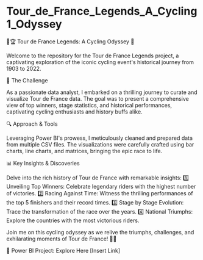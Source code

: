 # Tour_de_France_Legends_A_Cycling1_Odyssey

🚴🏆 Tour de France Legends: A Cycling Odyssey 🌟

Welcome to the repository for the Tour de France Legends project, a captivating exploration of the iconic cycling event's historical journey from 1903 to 2022.

🌟 The Challenge

As a passionate data analyst, I embarked on a thrilling journey to curate and visualize Tour de France data. The goal was to present a comprehensive view of top winners, stage statistics, and historical performances, captivating cycling enthusiasts and history buffs alike.

🔍 Approach & Tools

Leveraging Power BI's prowess, I meticulously cleaned and prepared data from multiple CSV files. The visualizations were carefully crafted using bar charts, line charts, and matrices, bringing the epic race to life.

📊 Key Insights & Discoveries

Delve into the rich history of Tour de France with remarkable insights:
1️⃣ Unveiling Top Winners: Celebrate legendary riders with the highest number of victories.
2️⃣ Racing Against Time: Witness the thrilling performances of the top 5 finishers and their record times.
3️⃣ Stage by Stage Evolution: Trace the transformation of the race over the years.
4️⃣ National Triumphs: Explore the countries with the most victorious riders.

Join me on this cycling odyssey as we relive the triumphs, challenges, and exhilarating moments of Tour de France! 🚴🏁

📄 Power BI Project: Explore Here [Insert Link]
